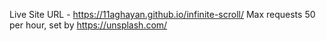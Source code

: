 Live Site URL - https://11aghayan.github.io/infinite-scroll/
Max requests 50 per hour, set by https://unsplash.com/
